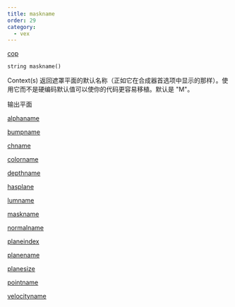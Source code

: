 ```yaml
---
title: maskname
order: 29
category:
  - vex
---
```


[cop](../contexts/cop.html)

`string maskname()`

Context(s) 返回遮罩平面的默认名称（正如它在合成器首选项中显示的那样）。使用它而不是硬编码默认值可以使你的代码更容易移植。默认是 "M"。

输出平面

[alphaname](alphaname.html)

[bumpname](bumpname.html)

[chname](chname.html)

[colorname](colorname.html)

[depthname](depthname.html)

[hasplane](hasplane.html)

[lumname](lumname.html)

[maskname](maskname.html)

[normalname](normalname.html)

[planeindex](planeindex.html)

[planename](planename.html)

[planesize](planesize.html)

[pointname](pointname.html)

[velocityname](velocityname.html)
